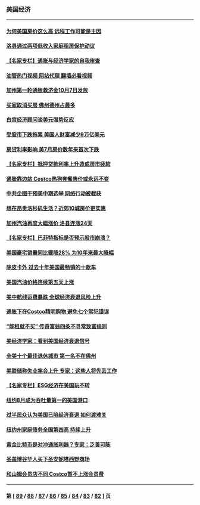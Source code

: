 ### 美国经济
---
#### [为何美国房价这么高 远程工作可能是主因](../../pages/ncid1078158/n13834858.md?09300045) 
#### [洛县通过两项低收入家庭租房保护动议](../../pages/ncid1078158/n13834780.md?09300045) 
#### [【名家专栏】通胀与经济学家的自我审查](../../pages/ncid1078158/n13834612.md?09300045) 
#### [油管热门视频 网站代理 翻墙必看视频](http://209.222.30.114:81/youtube.html?09300045)
#### [加州第一轮通胀救济金10月7日发放](../../pages/ncid1078158/n13834760.md?09300045) 
#### [买家取消买房 佛州德州占最多](../../pages/ncid1078158/n13834755.md?09300045) 
#### [白宫经济顾问谈美元强势反应](../../pages/ncid1078158/n13834537.md?09300045) 
#### [受股市下跌拖累 美国人财富减少9万亿美元](../../pages/ncid1078158/n13834006.md?09300045) 
#### [房贷利率影响 美7月房价数年来首次下跌](../../pages/ncid1078158/n13833973.md?09300045) 
#### [【名家专栏】抵押贷款利率上升造成房市疲软](../../pages/ncid1078158/n13833781.md?09300045) 
#### [通胀靠边站 Costco热狗套餐售价或永远不变](../../pages/ncid1078158/n13833436.md?09300045) 
#### [中共企图干预美中期选举 网络行动被截获](../../pages/ncid1078158/n13833877.md?09300045) 
#### [想在昂贵洛杉矶生活？近郊10城房价更实惠](../../pages/ncid1078158/n13833480.md?09300045) 
#### [加州汽油再度大幅涨价 洛县连涨24天](../../pages/ncid1078158/n13833322.md?09300045) 
#### [【名家专栏】巴菲特指标是否预示股市崩溃？](../../pages/ncid1078158/n13833006.md?09300045) 
#### [美国豪宅销量同比骤降28% 为10年来最大降幅](../../pages/ncid1078158/n13832678.md?09300045) 
#### [除皮卡外 过去十年美国最畅销的十款车](../../pages/ncid1078158/n13817415.md?09300045) 
#### [美国汽油价格连续第五天上涨](../../pages/ncid1078158/n13832514.md?09300045) 
#### [美中航线运费暴跌 全球经济衰退风险上升](../../pages/ncid1078158/n13832474.md?09300045) 
#### [通胀下在Costco精明购物 避免七个常犯错误](../../pages/ncid1078158/n13828547.md?09300045) 
#### [“能租就不买” 传奇富翁四条不寻常致富规则](../../pages/ncid1078158/n13830882.md?09300045) 
#### [美经济学家：看到美国经济衰退信号](../../pages/ncid1078158/n13832272.md?09300045) 
#### [全美十个最佳退休城市 第一名不在佛州](../../pages/ncid1078158/n13832070.md?09300045) 
#### [美联储称失业率会上升 专家：这些人将先丢工作](../../pages/ncid1078158/n13832172.md?09300045) 
#### [【名家专栏】ESG经济在美国玩不转](../../pages/ncid1078158/n13831989.md?09300045) 
#### [纽约8月成为吞吐量第一的美国港口](../../pages/ncid1078158/n13832037.md?09300045) 
#### [过半民众认为美国已陷经济衰退 如何渡难关](../../pages/ncid1078158/n13832147.md?09300045) 
#### [纽约州家庭债务全国第四高 持续上升](../../pages/ncid1078158/n13831704.md?09300045) 
#### [黄金比特币是对冲通胀利器？专家：乏善可陈](../../pages/ncid1078158/n13831604.md?09300045) 
#### [圣盖博谷华人买下圣安妮塔西野商场](../../pages/ncid1078158/n13831665.md?09300045) 
#### [和山姆会员店不同 Costco暂不上涨会员费](../../pages/ncid1078158/n13831474.md?09300045) 

---
#### 第 [ [89](./89.md?09300045) / [88](./88.md?09300045) / [87](./87.md?09300045) / [86](./86.md?09300045) / [85](./85.md?09300045) / [84](./84.md?09300045) / [83](./83.md?09300045) / [82](./82.md?09300045) ] 页
